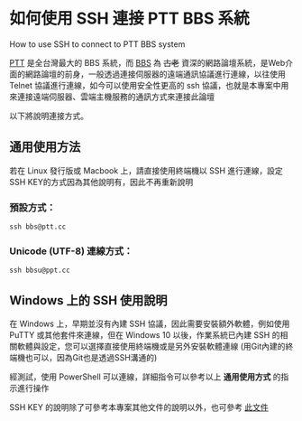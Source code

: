 # 如何使用 SSH 連接 PTT BBS 系統
How to use SSH to connect to PTT BBS system

[PTT](https://www.ptt.cc/cls/1) 是全台灣最大的 BBS 系統，而 [BBS](https://zh.wikipedia.org/wiki/BBS) 為 ~~古老~~ 資深的網路論壇系統，是Web介面的網路論壇的前身，一般透過連接伺服器的遠端通訊協議進行連線，以往使用 Telnet 協議進行連線，如今可以使用安全性更高的 ssh 協議，也就是本專案中用來連接遠端伺服器、雲端主機服務的通訊方式來連接此論壇

以下將說明連接方式。

## 通用使用方法
若在 Linux 發行版或 Macbook 上，請直接使用終端機以 SSH 進行連線，設定SSH KEY的方式因為其他說明有，因此不再重新說明

### 預設方式：
    ssh bbs@ptt.cc

### Unicode (UTF-8) 連線方式：
    ssh bbsu@ppt.cc


## Windows 上的 SSH 使用說明

在 Windows 上，早期並沒有內建 SSH 協議，因此需要安裝額外軟體，例如使用 PuTTY 或其他套件來連線，但在 Windows 10 以後，作業系統已內建 SSH 的相關軟體與設定，您可以選擇直接使用終端機或是另外安裝軟體連線 (用Git內建的終端機也可以，因為Git也是透過SSH溝通的)

經測試，使用 PowerShell 可以連線，詳細指令可以參考以上 **通用使用方式** 的指示進行操作

SSH KEY 的說明除了可參考本專案其他文件的說明以外，也可參考 [此文件](https://docs.microsoft.com/zh-tw/windows-hardware/manufacture/desktop/factoryos/connect-using-ssh?view=windows-11)